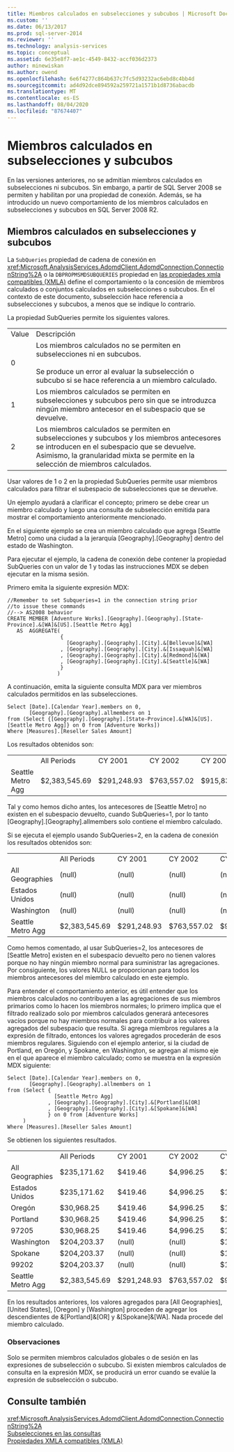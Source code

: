 ```yaml
---
title: Miembros calculados en subselecciones y subcubos | Microsoft Docs
ms.custom: ''
ms.date: 06/13/2017
ms.prod: sql-server-2014
ms.reviewer: ''
ms.technology: analysis-services
ms.topic: conceptual
ms.assetid: 6e35e8f7-ae1c-4549-8432-accf036d2373
author: minewiskan
ms.author: owend
ms.openlocfilehash: 6e6f4277c864b637c7fc5d93232ac6ebd8c4bb4d
ms.sourcegitcommit: ad4d92dce894592a259721a1571b1d8736abacdb
ms.translationtype: MT
ms.contentlocale: es-ES
ms.lasthandoff: 08/04/2020
ms.locfileid: "87674407"
---
```

# <a name="calculated-members-in-subselects-and-subcubes"></a>Miembros calculados en subselecciones y subcubos
  En las versiones anteriores, no se admitían miembros calculados en subselecciones ni subcubos. Sin embargo, a partir de SQL Server 2008 se permiten y habilitan por una propiedad de conexión. Además, se ha introducido un nuevo comportamiento de los miembros calculados en subselecciones y subcubos en SQL Server 2008 R2.  
  
## <a name="calculated-members-in-subselects-and-subcubes"></a>Miembros calculados en subselecciones y subcubos  
 La `SubQueries` propiedad de cadena de conexión en <xref:Microsoft.AnalysisServices.AdomdClient.AdomdConnection.ConnectionString%2A> o la `DBPROPMSMDSUBQUERIES` propiedad en [las propiedades xmla compatibles &#40;XMLA&#41;](https://docs.microsoft.com/bi-reference/xmla/xml-elements-properties/propertylist-element-supported-xmla-properties) define el comportamiento o la concesión de miembros calculados o conjuntos calculados en subselecciones o subcubos. En el contexto de este documento, subselección hace referencia a subselecciones y subcubos, a menos que se indique lo contrario.  
  
 La propiedad SubQueries permite los siguientes valores.  
  
|||  
|-|-|  
|Value|Descripción|  
|0|Los miembros calculados no se permiten en subselecciones ni en subcubos.<br /><br /> Se produce un error al evaluar la subselección o subcubo si se hace referencia a un miembro calculado.|  
|1|Los miembros calculados se permiten en subselecciones y subcubos pero sin que se introduzca ningún miembro antecesor en el subespacio que se devuelve.|  
|2|Los miembros calculados se permiten en subselecciones y subcubos y los miembros antecesores se introducen en el subespacio que se devuelve. Asimismo, la granularidad mixta se permite en la selección de miembros calculados.|  
  
 Usar valores de 1 o 2 en la propiedad SubQueries permite usar miembros calculados para filtrar el subespacio de subselecciones que se devuelve.  
  
 Un ejemplo ayudará a clarificar el concepto; primero se debe crear un miembro calculado y luego una consulta de subselección emitida para mostrar el comportamiento anteriormente mencionado.  
  
 En el siguiente ejemplo se crea un miembro calculado que agrega [Seattle Metro] como una ciudad a la jerarquía [Geography].[Geography] dentro del estado de Washington.  
  
 Para ejecutar el ejemplo, la cadena de conexión debe contener la propiedad SubQueries con un valor de 1 y todas las instrucciones MDX se deben ejecutar en la misma sesión.  
  
 Primero emita la siguiente expresión MDX:  
  
```  
//Remember to set Subqueries=1 in the connection string prior  
//to issue these commands  
//--> AS2008 behavior  
CREATE MEMBER [Adventure Works].[Geography].[Geography].[State-Province].&[WA]&[US].[Seattle Metro Agg]   
   AS  AGGREGATE(   
                 {   
                   [Geography].[Geography].[City].&[Bellevue]&[WA]  
                 , [Geography].[Geography].[City].&[Issaquah]&[WA]  
                 , [Geography].[Geography].[City].&[Redmond]&[WA]  
                 , [Geography].[Geography].[City].&[Seattle]&[WA]  
                 }  
                )    
```  
  
 A continuación, emita la siguiente consulta MDX para ver miembros calculados permitidos en las subselecciones.  
  
```  
Select [Date].[Calendar Year].members on 0,  
       [Geography].[Geography].allmembers on 1  
from (Select {[Geography].[Geography].[State-Province].&[WA]&[US].[Seattle Metro Agg]} on 0 from [Adventure Works])  
Where [Measures].[Reseller Sales Amount]  
```  
  
 Los resultados obtenidos son:  
  
|||||||  
|-|-|-|-|-|-|  
||All Periods|CY 2001|CY 2002|CY 2003|CY 2004|  
|Seattle Metro Agg|$2,383,545.69|$291,248.93|$763,557.02|$915,832.36|$412,907.37|  
  
 Tal y como hemos dicho antes, los antecesores de [Seattle Metro] no existen en el subespacio devuelto, cuando SubQueries=1, por lo tanto [Geography].[Geography].allmembers solo contiene el miembro calculado.  
  
 Si se ejecuta el ejemplo usando SubQueries=2, en la cadena de conexión los resultados obtenidos son:  
  
|||||||  
|-|-|-|-|-|-|  
||All Periods|CY 2001|CY 2002|CY 2003|CY 2004|  
|All Geographies|(null)|(null)|(null)|(null)|(null)|  
|Estados Unidos|(null)|(null)|(null)|(null)|(null)|  
|Washington|(null)|(null)|(null)|(null)|(null)|  
|Seattle Metro Agg|$2,383,545.69|$291,248.93|$763,557.02|$915,832.36|$412,907.37|  
  
 Como hemos comentado, al usar SubQueries=2, los antecesores de [Seattle Metro] existen en el subespacio devuelto pero no tienen valores porque no hay ningún miembro normal para suministrar las agregaciones. Por consiguiente, los valores NULL se proporcionan para todos los miembros antecesores del miembro calculado en este ejemplo.  
  
 Para entender el comportamiento anterior, es útil entender que los miembros calculados no contribuyen a las agregaciones de sus miembros primarios como lo hacen los miembros normales; lo primero implica que el filtrado realizado solo por miembros calculados generará antecesores vacíos porque no hay miembros normales para contribuir a los valores agregados del subespacio que resulta. Si agrega miembros regulares a la expresión de filtrado, entonces los valores agregados procederán de esos miembros regulares. Siguiendo con el ejemplo anterior, si la ciudad de Portland, en Oregón, y Spokane, en Washington, se agregan al mismo eje en el que aparece el miembro calculado; como se muestra en la expresión MDX siguiente:  
  
```  
Select [Date].[Calendar Year].members on 0,  
       [Geography].[Geography].allmembers on 1  
from (Select {  
               [Seattle Metro Agg]  
             , [Geography].[Geography].[City].&[Portland]&[OR]  
             , [Geography].[Geography].[City].&[Spokane]&[WA]  
             } on 0 from [Adventure Works]  
     )  
Where [Measures].[Reseller Sales Amount]  
```  
  
 Se obtienen los siguientes resultados.  
  
|||||||  
|-|-|-|-|-|-|  
||All Periods|CY 2001|CY 2002|CY 2003|CY 2004|  
|All Geographies|$235,171.62|$419.46|$4,996.25|$131,788.82|$97,967.09|  
|Estados Unidos|$235,171.62|$419.46|$4,996.25|$131,788.82|$97,967.09|  
|Oregón|$30,968.25|$419.46|$4,996.25|$17,442.97|$8,109.56|  
|Portland|$30,968.25|$419.46|$4,996.25|$17,442.97|$8,109.56|  
|97205|$30,968.25|$419.46|$4,996.25|$17,442.97|$8,109.56|  
|Washington|$204,203.37|(null)|(null)|$114,345.85|$89,857.52|  
|Spokane|$204,203.37|(null)|(null)|$114,345.85|$89,857.52|  
|99202|$204,203.37|(null)|(null)|$114,345.85|$89,857.52|  
|Seattle Metro Agg|$2,383,545.69|$291,248.93|$763,557.02|$915,832.36|$412,907.37|  
  
 En los resultados anteriores, los valores agregados para [All Geographies], [United States], [Oregon] y [Washington] proceden de agregar los descendientes de &[Portland]&[OR] y &[Spokane]&[WA]. Nada procede del miembro calculado.  
  
### <a name="remarks"></a>Observaciones  
 Solo se permiten miembros calculados globales o de sesión en las expresiones de subselección o subcubo. Si existen miembros calculados de consulta en la expresión MDX, se producirá un error cuando se evalúe la expresión de subselección o subcubo.  
  
## <a name="see-also"></a>Consulte también  
 <xref:Microsoft.AnalysisServices.AdomdClient.AdomdConnection.ConnectionString%2A>   
 [Subselecciones en las consultas](subselects-in-queries.md)   
 [Propiedades XMLA compatibles &#40;XMLA&#41;](https://docs.microsoft.com/bi-reference/xmla/xml-elements-properties/propertylist-element-supported-xmla-properties)  
  
  
